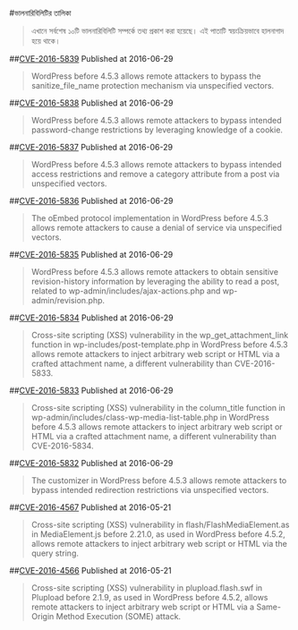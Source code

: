 
#ভালনারিবিলিটির তালিকা

> এখানে সর্বশেষ ১০টি ভালনারিবিলিটি সম্পর্কে তথ্য প্রকাশ করা হয়েছে। এই পাতাটি স্বয়ংক্রিয়ভাবে হালনাগাদ হয়ে থাকে।

##[CVE-2016-5839](http://www.cvedetails.com/cve/CVE-2016-5839/)
Published at 2016-06-29
> WordPress before 4.5.3 allows remote attackers to bypass the sanitize_file_name protection mechanism via unspecified vectors.

##[CVE-2016-5838](http://www.cvedetails.com/cve/CVE-2016-5838/)
Published at 2016-06-29
> WordPress before 4.5.3 allows remote attackers to bypass intended password-change restrictions by leveraging knowledge of a cookie.

##[CVE-2016-5837](http://www.cvedetails.com/cve/CVE-2016-5837/)
Published at 2016-06-29
> WordPress before 4.5.3 allows remote attackers to bypass intended access restrictions and remove a category attribute from a post via unspecified vectors.

##[CVE-2016-5836](http://www.cvedetails.com/cve/CVE-2016-5836/)
Published at 2016-06-29
> The oEmbed protocol implementation in WordPress before 4.5.3 allows remote attackers to cause a denial of service via unspecified vectors.

##[CVE-2016-5835](http://www.cvedetails.com/cve/CVE-2016-5835/)
Published at 2016-06-29
> WordPress before 4.5.3 allows remote attackers to obtain sensitive revision-history information by leveraging the ability to read a post, related to wp-admin/includes/ajax-actions.php and wp-admin/revision.php.

##[CVE-2016-5834](http://www.cvedetails.com/cve/CVE-2016-5834/)
Published at 2016-06-29
> Cross-site scripting (XSS) vulnerability in the wp_get_attachment_link function in wp-includes/post-template.php in WordPress before 4.5.3 allows remote attackers to inject arbitrary web script or HTML via a crafted attachment name, a different vulnerability than CVE-2016-5833.

##[CVE-2016-5833](http://www.cvedetails.com/cve/CVE-2016-5833/)
Published at 2016-06-29
> Cross-site scripting (XSS) vulnerability in the column_title function in wp-admin/includes/class-wp-media-list-table.php in WordPress before 4.5.3 allows remote attackers to inject arbitrary web script or HTML via a crafted attachment name, a different vulnerability than CVE-2016-5834.

##[CVE-2016-5832](http://www.cvedetails.com/cve/CVE-2016-5832/)
Published at 2016-06-29
> The customizer in WordPress before 4.5.3 allows remote attackers to bypass intended redirection restrictions via unspecified vectors.

##[CVE-2016-4567](http://www.cvedetails.com/cve/CVE-2016-4567/)
Published at 2016-05-21
> Cross-site scripting (XSS) vulnerability in flash/FlashMediaElement.as in MediaElement.js before 2.21.0, as used in WordPress before 4.5.2, allows remote attackers to inject arbitrary web script or HTML via the query string.

##[CVE-2016-4566](http://www.cvedetails.com/cve/CVE-2016-4566/)
Published at 2016-05-21
> Cross-site scripting (XSS) vulnerability in plupload.flash.swf in Plupload before 2.1.9, as used in WordPress before 4.5.2, allows remote attackers to inject arbitrary web script or HTML via a Same-Origin Method Execution (SOME) attack.

